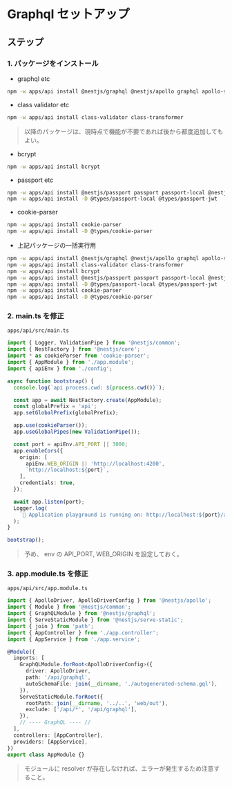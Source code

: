 # Graphql セットアップ

## ステップ

### 1. パッケージをインストール

- graphql etc  

```bash
npm -w apps/api install @nestjs/graphql @nestjs/apollo graphql apollo-server-express
```

- class validator etc  

```bash
npm -w apps/api install class-validator class-transformer
```

> 以降のパッケージは、現時点で機能が不要であれば後から都度追加してもよい。

- bcrypt  

```bash
npm -w apps/api install bcrypt
```

- passport etc  

```bash
npm -w apps/api install @nestjs/passport passport passport-local @nestjs/jwt passport-jwt
npm -w apps/api install -D @types/passport-local @types/passport-jwt
```

- cookie-parser  

```bash
npm -w apps/api install cookie-parser
npm -w apps/api install -D @types/cookie-parser
```

- 上記パッケージの一括実行用  

```bash
npm -w apps/api install @nestjs/graphql @nestjs/apollo graphql apollo-server-express
npm -w apps/api install class-validator class-transformer
npm -w apps/api install bcrypt
npm -w apps/api install @nestjs/passport passport passport-local @nestjs/jwt passport-jwt
npm -w apps/api install -D @types/passport-local @types/passport-jwt
npm -w apps/api install cookie-parser
npm -w apps/api install -D @types/cookie-parser
```

### 2. main.ts を修正

`apps/api/src/main.ts`

```ts
import { Logger, ValidationPipe } from '@nestjs/common';
import { NestFactory } from '@nestjs/core';
import * as cookieParser from 'cookie-parser';
import { AppModule } from './app.module';
import { apiEnv } from './config';

async function bootstrap() {
  console.log(`api process.cwd: ${process.cwd()}`);

  const app = await NestFactory.create(AppModule);
  const globalPrefix = 'api';
  app.setGlobalPrefix(globalPrefix);

  app.use(cookieParser());
  app.useGlobalPipes(new ValidationPipe());

  const port = apiEnv.API_PORT || 3000;
  app.enableCors({
    origin: [
      apiEnv.WEB_ORIGIN || 'http://localhost:4200',
      `http://localhost:${port}`,
    ],
    credentials: true,
  });

  await app.listen(port);
  Logger.log(
    `🚀 Application playground is running on: http://localhost:${port}/api/graphql`,
  );
}

bootstrap();
```

> 予め、 env の API_PORT, WEB_ORIGIN を設定しておく。

### 3. app.module.ts を修正

`apps/api/src/app.module.ts`

```ts
import { ApolloDriver, ApolloDriverConfig } from '@nestjs/apollo';
import { Module } from '@nestjs/common';
import { GraphQLModule } from '@nestjs/graphql';
import { ServeStaticModule } from '@nestjs/serve-static';
import { join } from 'path';
import { AppController } from './app.controller';
import { AppService } from './app.service';

@Module({
  imports: [
    GraphQLModule.forRoot<ApolloDriverConfig>({
      driver: ApolloDriver,
      path: '/api/graphql',
      autoSchemaFile: join(__dirname, './autogenerated-schema.gql'),
    }),
    ServeStaticModule.forRoot({
      rootPath: join(__dirname, '../..', 'web/out'),
      exclude: ['/api/*', '/api/graphql'],
    }),
    // ---- GraphQL ---- //
  ],
  controllers: [AppController],
  providers: [AppService],
})
export class AppModule {}
```

> モジュールに resolver が存在しなければ、エラーが発生するため注意すること。
